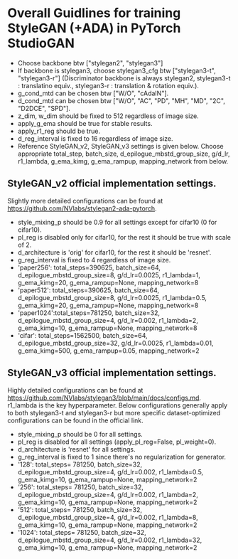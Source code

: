 # Overall Guidlines for training StyleGAN (+ADA) in PyTorch StudioGAN

- Choose backbone btw ["stylegan2", "stylegan3"]
- If backbone is stylegan3, choose stylegan3_cfg btw ["stylegan3-t", "stylegan3-r"] (Discriminator backbone is always stylegan2, stylegan3-t : translatino equiv., stylegan3-r : translation & rotation equiv.).
- g_cond_mtd can be chosen btw ["W/O", "cAdaIN"].
- d_cond_mtd can be chosen btw ["W/O", "AC", "PD", "MH", "MD", "2C", "D2DCE", "SPD"].
- z_dim, w_dim should be fixed to 512 regardless of image size.
- apply_g_ema should be true for stable results.
- apply_r1_reg should be true.
- d_reg_interval is fixed to 16 regardless of image size.
- Reference StyleGAN_v2, StyleGAN_v3 settings is given below. Choose appropriate total_step, batch_size, d_epilogue_mbstd_group_size, g/d_lr, r1_lambda, g_ema_kimg, g_ema_rampup, mapping_network from below.

## StyleGAN_v2 official implementation settings.
Slightly more detailed configurations can be found at https://github.com/NVlabs/stylegan2-ada-pytorch.
- style_mixing_p should be 0.9 for all settings except for cifar10 (0 for cifar10).
- pl_reg is disabled only for cifar10, for the rest it should be true with scale of 2.
- d_architecture is 'orig' for cifar10, for the rest it should be 'resnet'.
- g_reg_interval is fixed to 4 regardless of image size.
- 'paper256': total_steps=390625, batch_size=64, d_epilogue_mbstd_group_size=8, g/d_lr=0.0025, r1_lambda=1, g_ema_kimg=20, g_ema_rampup=None, mapping_network=8
- 'paper512': total_steps=390625, batch_size=64, d_epilogue_mbstd_group_size=8, g/d_lr=0.0025, r1_lambda=0.5, g_ema_kimg=20, g_ema_rampup=None, mapping_network=8
- 'paper1024':total_steps=781250, batch_size=32, d_epilogue_mbstd_group_size=4, g/d_lr=0.002, r1_lambda=2, g_ema_kimg=10, g_ema_rampup=None, mapping_network=8
- 'cifar': total_steps=1562500, batch_size=64, d_epilogue_mbstd_group_size=32, g/d_lr=0.0025, r1_lambda=0.01, g_ema_kimg=500, g_ema_rampup=0.05, mapping_network=2

## StyleGAN_v3 official implementation settings.
Highly detailed configurations can be found at https://github.com/NVlabs/stylegan3/blob/main/docs/configs.md. r1_lambda is the key hyperparameter. Below configurations generally apply to both stylegan3-t and stylegan3-r but more specific dataset-optimized configurations can be found in the official link.
- style_mixing_p should be 0 for all settings.
- pl_reg is disabled for all settings (apply_pl_reg=False, pl_weight=0).
- d_architecture is 'resnet' for all settings.
- g_reg_interval is fixed to 1 since there's no regularization for generator.
- '128': total_steps= 781250, batch_size=32, d_epilogue_mbstd_group_size=4, g/d_lr=0.002, r1_lambda=0.5, g_ema_kimg=10, g_ema_rampup=None, mapping_network=2
- '256': total_steps= 781250, batch_size=32, d_epilogue_mbstd_group_size=4, g/d_lr=0.002, r1_lambda=2, g_ema_kimg=10, g_ema_rampup=None, mapping_network=2
- '512': total_steps= 781250, batch_size=32, d_epilogue_mbstd_group_size=4, g/d_lr=0.002, r1_lambda=8, g_ema_kimg=10, g_ema_rampup=None, mapping_network=2
- '1024': total_steps= 781250, batch_size=32, d_epilogue_mbstd_group_size=4, g/d_lr=0.002, r1_lambda=32, g_ema_kimg=10, g_ema_rampup=None, mapping_network=2

